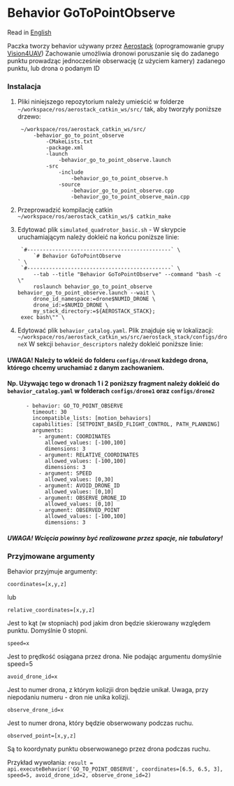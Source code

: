 # Behavior GoToPointObserve

Read in [English]

Paczka tworzy behavior używany przez [Aerostack] (oprogramowanie grupy [Vision4UAV])
Zachowanie umożliwia dronowi poruszanie się do zadanego punktu prowadząc jednocześnie obserwację (z użyciem kamery) zadanego punktu, lub drona o podanym ID
### Instalacja ###
1. Pliki niniejszego repozytorium należy umieścić w folderze 
    `~/workspace/ros/aerostack_catkin_ws/src/`
    tak, aby tworzyły poniższe drzewo:
    
        ~/workspace/ros/aerostack_catkin_ws/src/
            -behavior_go_to_point_observe
    		    -CMakeLists.txt
                -package.xml
                -launch
                    -behavior_go_to_point_observe.launch
    			-src
                    -include
                        -behavior_go_to_point_observe.h
                    -source
                        -behavior_go_to_point_observe.cpp
                        -behavior_go_to_point_observe_main.cpp

2. Przeprowadzić kompilację catkin `~/workspace/ros/aerostack_catkin_ws/$ catkin_make`
3. Edytować plik `simulated_quadrotor_basic.sh` - W skrypcie uruchamiającym należy dokleić na końcu poniższe linie:
    
	    `#----------------------------------------------` \
            `# Behavior GoToPointObserve                                   ` \
	    `#----------------------------------------------` \
            --tab --title "Behavior GoToPointObserve" --command "bash -c \"
            roslaunch behavior_go_to_point_observe behavior_go_to_point_observe.launch --wait \
    		drone_id_namespace:=drone$NUMID_DRONE \
    		drone_id:=$NUMID_DRONE \
    		my_stack_directory:=${AEROSTACK_STACK};
    	exec bash\"" \
    
4. Edytować plik `behavior_catalog.yaml`. Plik znajduje się w lokalizacji: `~/workspace/ros/aerostack_catkin_ws/src/aerostack_stack/configs/droneX` 
    W sekcji `behavior_descriptors` należy dokleić poniższe linie:
#### UWAGA! Należy to wkleić do folderu `configs/droneX` każdego drona, którego chcemy uruchamiać z danym zachowaniem.
#### Np. Używając tego w dronach 1 i 2 poniższy fragment należy dokleić do `behavior_catalog.yaml` w folderach `configs/drone1` oraz `configs/drone2`
		
          - behavior: GO_TO_POINT_OBSERVE
            timeout: 30
            incompatible_lists: [motion_behaviors]
            capabilities: [SETPOINT_BASED_FLIGHT_CONTROL, PATH_PLANNING]
            arguments:
              - argument: COORDINATES
                allowed_values: [-100,100]
                dimensions: 3
              - argument: RELATIVE_COORDINATES
                allowed_values: [-100,100]
                dimensions: 3
              - argument: SPEED
                allowed_values: [0,30]
              - argument: AVOID_DRONE_ID
                allowed_values: [0,10]
              - argument: OBSERVE_DRONE_ID
                allowed_values: [0,10]
              - argument: OBSERVED_POINT
                allowed_values: [-100,100]
                dimensions: 3
				
##### UWAGA! Wcięcia powinny być realizowane przez spacje, nie tabulatory!

### Przyjmowane argumenty ###
Behavior przyjmuje argumenty:
    
    coordinates=[x,y,z]
    
lub
    
    relative_coordinates=[x,y,z]
    
Jest to kąt (w stopniach) pod jakim dron będzie skierowany względem punktu. Domyślnie 0 stopni.
    
    speed=x
    
Jest to prędkość osiągana przez drona. Nie podając argumentu domyślnie speed=5

    avoid_drone_id=x

Jest to numer drona, z którym kolizjii dron będzie unikał. Uwaga, przy niepodaniu numeru - dron nie unika kolizji.

    observe_drone_id=x

Jest to numer drona, który będzie obserwowany podczas ruchu.

    observed_point=[x,y,z]

Są to koordynaty punktu obserwowanego przez drona podczas ruchu.

Przykład wywołania:
`result = api.executeBehavior('GO_TO_POINT_OBSERVE', coordinates=[6.5, 6.5, 3], speed=5, avoid_drone_id=2, observe_drone_id=2)`

[//]: # (These are reference links used in the body of this note and get stripped out when the markdown processor does its job. There is no need to format nicely because it shouldn't be seen. Thanks SO - http://stackoverflow.com/questions/4823468/store-comments-in-markdown-syntax)
   [Polish]: <https://github.com/JacekCieslak95//behavior_go_to_point_observe/blob/master/README.md>
   [English]: <https://github.com/JacekCieslak95//behavior_go_to_point_observe/blob/master/README_en.md>
   [Aerostack]: <https://github.com/Vision4UAV>
   [Vision4UAV]: <https://github.com/Vision4UAV/Aerostack>

